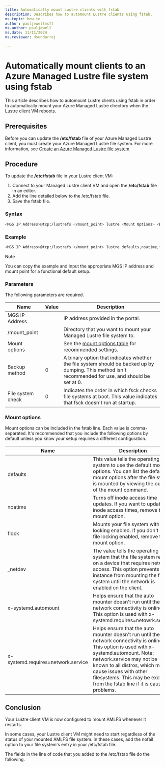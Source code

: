 ```yaml
---
title: Automatically mount Lustre clients with fstab
description: Describes how to automount Lustre clients using fstab.
ms.topic: how-to
author: pauljewellmsft
ms.author: pauljewell
ms.date: 11/11/2024
ms.reviewer: dsundarraj

---
```


# Automatically mount clients to an Azure Managed Lustre file system using fstab

This article describes how to automount Lustre clients using fstab in order to automatically mount your Azure Managed Lustre directory when the Lustre client VM reboots.

## Prerequisites

Before you can update the **/etc/fstab** file of your Azure Managed Lustre client, you must create your Azure Managed Lustre file system. For more information, see [Create an Azure Managed Lustre file system](create-file-system-portal.md).

## Procedure

To update the **/etc/fstab** file in your Lustre client VM:

1. Connect to your Managed Lustre client VM and open the **/etc/fstab** file in an editor.
1. Add the line detailed below to the /etc/fstab file.
1. Save the fstab file.

### Syntax

```bash
<MGS IP Address>@tcp:/lustrefs </mount_point> lustre <Mount Options> <Backup method> <Filesystem check>
```

### Example

```bash
<MGS IP Address>@tcp:/lustrefs </mount_point> lustre defaults,noatime,flock,_netdev,x-systemd.automount,x-systemd.requires=network.service 0 0
```

> [!NOTE]
> You can copy the example and input the appropriate MGS IP address and mount point for a functional default setup.

### Parameters

The following parameters are required.

| Name  | Value | Description |
|----------|-----------|-----------|
| MGS IP Address | | IP address provided in the portal. |
| /mount_point | | Directory that you want to mount your Managed Lustre file system to. |
| Mount options | | See the [mount options table](#mount-options) for recommended settings. |
| Backup method | 0 | A binary option that indicates whether the file system should be backed up by dumping. This method isn't recommended for use, and should be set at 0.|
| File system check | 0 | Indicates the order in which fsck checks file systems at boot. This value indicates that fsck doesn't run at startup. |

### Mount options

Mount options can be included in the fstab line. Each value is comma-separated. It's recommended that you include the following options by default unless you know your setup requires a different configuration.

| Name  | Description |
|----------|-----------|
| defaults | This value tells the operating system to use the default mount options. You can list the default mount options after the file system is mounted by viewing the output of the mount command. |
| noatime | Turns off inode access time updates. If you want to update inode access times, remove this mount option. |
| flock | Mounts your file system with file locking enabled. If you don't want file locking enabled, remove this mount option. |
| _netdev | The value tells the operating system that the file system resides on a device that requires network access. This option prevents the instance from mounting the file system until the network is enabled on the client. |
| x-systemd.automount | Helps ensure that the auto mounter doesn't run until the network connectivity is online.  This option is used with x-systemd.requires=netowrk.service|
| x-systemd.requires=network.service | Helps ensure that the auto mounter doesn't run until the network connectivity is online. This option is used with x-systemd.automount. Note: network.service may not be known to all distros, which may cause issues with other filesystems. This may be excluded from the fstab line if it is causing problems.|

## Conclusion

Your Lustre client VM is now configured to mount AMLFS whenever it restarts.

In some cases, your Lustre client VM might need to start regardless of the status of your mounted AMLFS file system. In these cases, add the nofail option to your file system's entry in your /etc/fstab file.

The fields in the line of code that you added to the /etc/fstab file do the following.
